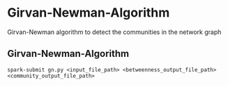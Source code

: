 # Girvan-Newman-Algorithm
Girvan-Newman algorithm to detect the communities in the network graph

## Girvan-Newman-Algorithm

```
spark-submit gn.py <input_file_path> <betweenness_output_file_path> <community_output_file_path>
```